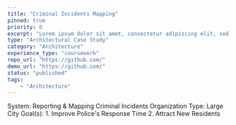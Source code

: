 ```yaml
---
title: "Criminal Incidents Mapping"
pinned: true
priority: 0
excerpt: "Lorem ipsum dolor sit amet, consectetur adipiscing elit, sed do eiusmod tempor incididunt"
type: "Architectural Case Study"
category: "Architecture"
experience_type: "coursework"
repo_url: "https://github.com/"
demo_url: "https://github.com/"
status: "published"
tags:
    - "Architecture"
---
```


System: Reporting & Mapping Criminal Incidents
Organization Type: Large City
Goal(s): 
    1. Improve Police's Response Time
    2. Attract New Residents
